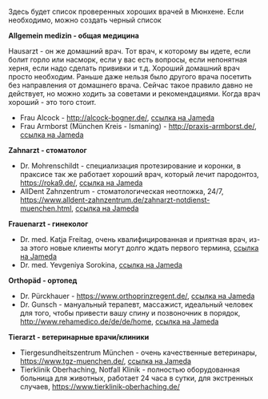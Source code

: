 Здесь будет список проверенных хороших врачей в Мюнхене. Если необходимо, можно создать черный список


**Allgemein medizin - общая медицина**

Hausarzt - он же домашний врач. Тот врач, к которому вы идете, если болит горло или насморк, если у вас есть вопросы, если непонятная херня, если надо сделать прививки и т.д. 
Хороший домашний врач просто необходим. Раньше даже нельзя было другого врача посетить без направления от домашнего врача. Сейчас такое правило давно не действует, но можно ходить за советами и рекомендациями. Когда врач хороший - это того стоит.
* Frau Alcock - http://alcock-bogner.de/, [ссылка на Jameda](https://www.jameda.de/muenchen/aerzte/innere-allgemeinmediziner/dr-ulrike-alcock/uebersicht/80317078_1/)
* Frau Armborst (München Kreis - Ismaning) - http://praxis-armborst.de/, [ссылка на Jameda](https://www.jameda.de/ismaning/aerzte/innere-allgemeinmediziner/katja-armborst/uebersicht/81344582_1/)


**Zahnarzt - стоматолог**

* Dr. Mohrenschildt - специализация протезирование и коронки, в праксисе так же работает хороший врач, который лечит пародонтоз, https://roka9.de/, [ссылка на Jameda](https://www.jameda.de/muenchen/zahnaerzte/implantologen/dr-sebastian-von-mohrenschildt/uebersicht/81166263_1/)
* AllDent Zahnzentrum - стоматологическая неотложка, 24/7, https://www.alldent-zahnzentrum.de/zahnarzt-notdienst-muenchen.html, [ссылка на Jameda](https://www.jameda.de/muenchen/mvz-medizinische-versorgungszentren/alldent-zahnzentrum-standort-muenchen-ost/uebersicht/71401387000_2/)


**Frauenarzt - гинеколог**

* Dr. med. Katja Freitag, очень квалифицированная и приятная врач, из-за этого новые клиенты могут долго ждать первого термина, [ссылка на Jameda](https://www.jameda.de/muenchen/aerzte/frauenaerzte-gynaekologen/dr-katja-freitag/uebersicht/80125728_1/)
* Dr. med. Yevgeniya Sorokina, [ссылка на Jameda](https://www.jameda.de/muenchen/aerzte/frauenaerzte-gynaekologen/dr-yevgeniya-sorokina/uebersicht/81166196_1/)


**Orthopäd - ортопед**

* Dr. Pürckhauer - https://www.orthoprinzregent.de/, [ссылка на Jameda](https://www.jameda.de/muenchen/aerzte/orthopaeden/dr-florian-puerckhauer/uebersicht/81005106_1/)
* Dr. Gunsch - мануальный терапевт, массажист, идеальный человек для того, чтобы привести вашу спину и позвоночник в порядок, http://www.rehamedico.de/de/de/home, [ссылка на Jameda](https://www.jameda.de/muenchen/heilpraktiker/osteopathie/m-sc-univ-medizin-markus-d-gunsch-privatpraxis/uebersicht/81388669_1/)

**Tierarzt - ветеринарные врачи/клиники**

* Tiergesundheitszentrum München - очень качественные ветеринары, https://www.tgz-muenchen.de/, [ссылка на Jameda](https://www.jameda.de/muenchen/praxisgemeinschaften/tiergesundheitszentrum-muenchen-dres-astrid-schubert-und-kerstin-koerber/uebersicht/71252666000_2/)
* Tierklinik Oberhaching, Notfall Klinik - полностью оборудованная больница для животных, работает 24 часа в сутки, для экстренных случаев, https://www.tierklinik-oberhaching.de/
